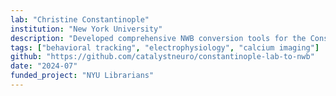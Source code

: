 ```yaml
---
lab: "Christine Constantinople"
institution: "New York University"
description: "Developed comprehensive NWB conversion tools for the Constantinople lab's diverse neuroscience datasets. The conversion pipeline handles multiple data streams including fiber photometry recordings and electrophysiology data, with support for both processed behavioral data and spike sorting. The tools include specialized extractors and interfaces for different experimental paradigms, along with extensive metadata handling through YAML configuration files."
tags: ["behavioral tracking", "electrophysiology", "calcium imaging"]
github: "https://github.com/catalystneuro/constantinople-lab-to-nwb"
date: "2024-07"
funded_project: "NYU Librarians"
---
```

